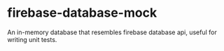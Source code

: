 # firebase-database-mock

An in-memory database that resembles firebase database api, useful for writing unit tests.
